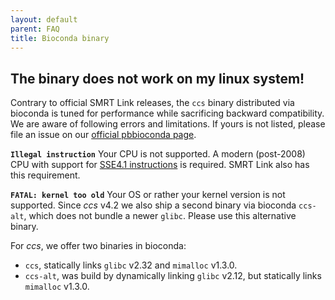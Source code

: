```yaml
---
layout: default
parent: FAQ
title: Bioconda binary
---
```


## The binary does not work on my linux system!
Contrary to official SMRT Link releases, the `ccs` binary distributed via bioconda
is tuned for performance while sacrificing backward compatibility.
We are aware of following errors and limitations. If yours is not listed, please
file an issue on our [official pbbioconda page](https://github.com/PacificBiosciences/pbbioconda).

**`Illegal instruction`** Your CPU is not supported.
A modern (post-2008) CPU with support for
[SSE4.1 instructions](https://en.wikipedia.org/wiki/SSE4#SSE4.1) is required.
SMRT Link also has this requirement.

**`FATAL: kernel too old`** Your OS or rather your kernel version is not supported.
Since _ccs_ v4.2 we also ship a second binary via bioconda `ccs-alt`, which does
not bundle a newer `glibc`. Please use this alternative binary.

For _ccs_, we offer two binaries in bioconda:

 * `ccs`, statically links `glibc` v2.32 and `mimalloc` v1.3.0.
 * `ccs-alt`, was build by dynamically linking `glibc` v2.12, but statically links `mimalloc` v1.3.0.
